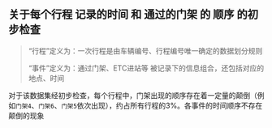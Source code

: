## 关于每个行程 记录的时间 和 通过的门架 的 顺序 的初步检查

> “行程”定义为：一次行程是由车辆编号、行程编号唯一确定的数据划分规则
>
> “事件”定义为：通过门架、ETC进站等 被记录下的信息组合，还包括对应的地点、时间

对于该数据集经初步检查，每个行程中，门架出现的顺序存在着一定量的颠倒（例如`门架4`、`门架6`、`门架5`依次出现），约占所有行程的$3 \%$。各事件的时间顺序不存在颠倒的现象

